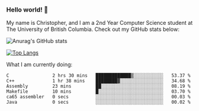 ### Hello world! 👋
My name is Christopher, and I am a 2nd Year Computer Science student at The University of British Columbia. 
Check out my GitHub stats below: 

![Anurag's GitHub stats](https://github-readme-stats.vercel.app/api?username=chrishadrian&hide=contribs,issues&count_private=true&show_icons=true&theme=tokyonight)

[![Top Langs](https://github-readme-stats.vercel.app/api/top-langs/?username=chrishadrian&layout=compact&theme=tokyonight&langs_count=4)](https://github.com/anuraghazra/github-readme-stats)

What I am currently doing:
<!--START_SECTION:waka-->

```text
C                2 hrs 30 mins   █████████████▒░░░░░░░░░░░   53.37 %
C++              1 hr 38 mins    ████████▓░░░░░░░░░░░░░░░░   34.68 %
Assembly         23 mins         ██░░░░░░░░░░░░░░░░░░░░░░░   08.19 %
Makefile         10 mins         █░░░░░░░░░░░░░░░░░░░░░░░░   03.70 %
ca65 assembler   0 secs          ░░░░░░░░░░░░░░░░░░░░░░░░░   00.03 %
Java             0 secs          ░░░░░░░░░░░░░░░░░░░░░░░░░   00.02 %
```

<!--END_SECTION:waka-->
<!-- [![willianrod's wakatime stats](https://github-readme-stats.vercel.app/api/wakatime?username=chrishadrian)](https://github.com/anuraghazra/github-readme-stats) -->

<!--
- 🔭 I’m currently working on ...
- 🌱 I’m currently learning ...
- 👯 I’m looking to collaborate on ...
- 🤔 I’m looking for help with ...
- 💬 Ask me about ...
- 📫 How to reach me: ...
- 😄 Pronouns: ...
- ⚡ Fun fact: ...
-->
